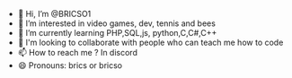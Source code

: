 - 👋 Hi, I’m @BRICSO1
- 👀 I’m interested in video games, dev, tennis and bees
- 🌱 I’m currently learning PHP,SQL,js, python,C,C#,C++
- 💞️ I'm looking to collaborate with people who can teach me how to code
- 📫 How to reach me ? In discord
- 😄 Pronouns: brics or bricso 
